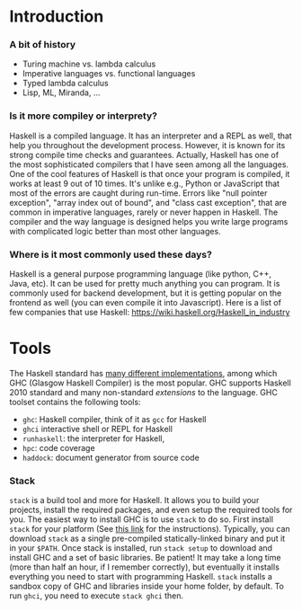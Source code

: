 # Introduction

### A bit of history
- Turing machine vs. lambda calculus
- Imperative languages vs. functional languages
- Typed lambda calculus
- Lisp, ML, Miranda, ...

### Is it more compiley or interprety?
 
Haskell is a compiled language.
It has an interpreter and a REPL as well,
that help you throughout the development process.
However,
it is known for its strong compile time checks and guarantees.
Actually,
Haskell has one of the most sophisticated compilers that I have seen among all the languages.
One of the cool features of Haskell is that once your program is compiled,
it works at least 9 out of 10 times.
It's unlike e.g.,
Python or JavaScript that most of the errors are caught during run-time.
Errors like
"null pointer exception",
"array index out of bound",
and "class cast exception",
that are common in imperative languages,
rarely or never happen in Haskell.
The compiler and the way language is designed helps you write large programs with complicated logic better than most other languages.

### Where is it most commonly used these days?

Haskell is a general purpose programming language (like python, C++, Java, etc).
It can be used for pretty much anything you can program.
It is commonly used for backend development,
but it is getting popular on the frontend as well (you can even compile it into Javascript).
Here is a list of few companies that use Haskell:
https://wiki.haskell.org/Haskell_in_industry

# Tools

The Haskell standard has [many different implementations](https://wiki.haskell.org/Implementations),
among which GHC (Glasgow Haskell Compiler) is the most popular.
GHC supports Haskell 2010 standard and many non-standard *extensions* to the language.
GHC toolset contains the following tools:
 - `ghc`: Haskell compiler, think of it as `gcc` for Haskell
 - `ghci` interactive shell or REPL for Haskell
 - `runhaskell`: the interpreter for Haskell,
 - `hpc`: code coverage
 - `haddock`: document generator from source code
 
 ### Stack
 
 `stack` is a build tool and more for Haskell.
 It allows you to build your projects,
 install the required packages,
 and even setup the required tools for you.
 The easiest way to install GHC is to use `stack` to do so.
 First install `stack` for your platform
 (See [this link](https://docs.haskellstack.org/en/stable/install_and_upgrade/) for the instructions).
 Typically, you can download `stack` as a single pre-compiled statically-linked binary and put it in your `$PATH`.
 Once stack is installed, run `stack setup` to download and install GHC and a set of basic libraries.
 Be patient!
 It may take a long time (more than half an hour, if I remember correctly),
 but eventually it installs everything you need to start with programming Haskell.
 `stack` installs a sandbox copy of GHC and libraries inside your home folder,
 by default.
 To run `ghci`, you need to execute `stack ghci` then.
 
 
 
